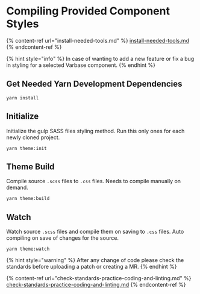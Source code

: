 # Compiling Provided Component Styles

{% content-ref url="install-needed-tools.md" %}
[install-needed-tools.md](install-needed-tools.md)
{% endcontent-ref %}

{% hint style="info" %}
In case of wanting to add a new feature or fix a bug in styling for a selected Varbase component.
{% endhint %}

## Get Needed Yarn Development Dependencies

```
yarn install
```

## Initialize

&#x20;Initialize the gulp SASS files styling method. Run this only ones for each newly cloned project.

```
yarn theme:init
```

## Theme Build

&#x20;Compile source `.scss` files to `.css` files. Needs to compile manually on demand.

```
yarn theme:build
```

## Watch

Watch source `.scss` files and compile them on saving to `.css` files. Auto compiling on save of changes for the source.

```
yarn theme:watch
```

{% hint style="warning" %}
After any change of code please check the standards before uploading a patch or creating a MR.
{% endhint %}

{% content-ref url="check-standards-practice-coding-and-linting.md" %}
[check-standards-practice-coding-and-linting.md](check-standards-practice-coding-and-linting.md)
{% endcontent-ref %}

